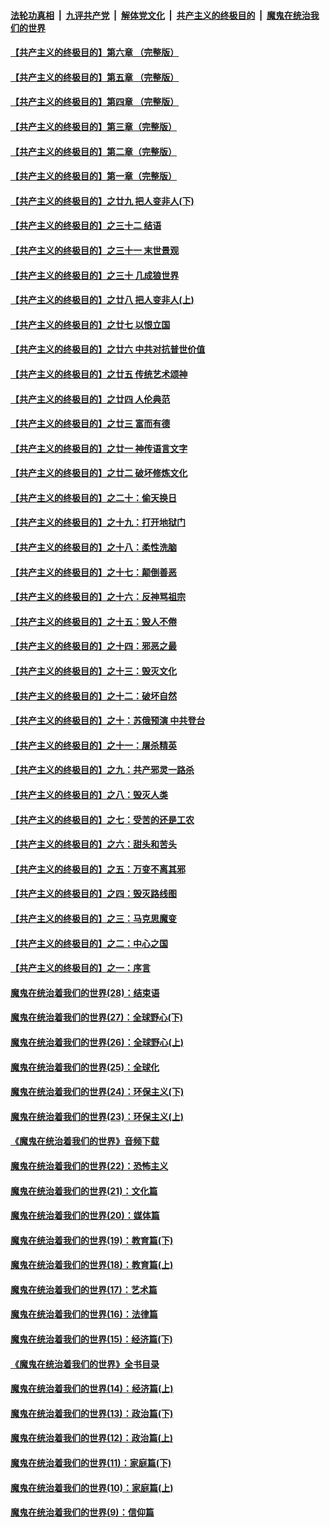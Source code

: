 ####  [法轮功真相](../../../../basic/blob/master/README.md?t=09061752) &nbsp;|&nbsp; [九评共产党](../../../../9ping.md/blob/master/README.md?t=09061752) &nbsp;|&nbsp; [解体党文化](../../../../jtdwh.md/blob/master/README.md?t=09061752)  &nbsp;|&nbsp; [共产主义的终极目的](../../../../gczydzjmd.md/blob/master/README.md?t=09061752) &nbsp;|&nbsp; [魔鬼在统治我们的世界](../../../../mgztzwmdsj.md/blob/master/README.md?t=09061752) 

#### [【共产主义的终极目的】第六章 （完整版）](../pages/nsc422/n11428913.md?t=09061752) 

#### [【共产主义的终极目的】第五章 （完整版）](../pages/nsc422/n11428912.md?t=09061752) 

#### [【共产主义的终极目的】第四章 （完整版）](../pages/nsc422/n11428907.md?t=09061752) 

#### [【共产主义的终极目的】第三章（完整版）](../pages/nsc422/n11428848.md?t=09061752) 

#### [【共产主义的终极目的】第二章（完整版）](../pages/nsc422/n11428831.md?t=09061752) 

#### [【共产主义的终极目的】第一章（完整版）](../pages/nsc422/n11417651.md?t=09061752) 

#### [【共产主义的终极目的】之廿九 把人变非人(下)](../pages/nsc422/n11344140.md?t=09061752) 

#### [【共产主义的终极目的】之三十二 结语](../pages/nsc422/n11360535.md?t=09061752) 

#### [【共产主义的终极目的】之三十一 末世景观](../pages/nsc422/n11351129.md?t=09061752) 

#### [【共产主义的终极目的】之三十 几成狼世界](../pages/nsc422/n11348280.md?t=09061752) 

#### [【共产主义的终极目的】之廿八 把人变非人(上)](../pages/nsc422/n11340492.md?t=09061752) 

#### [【共产主义的终极目的】之廿七 以恨立国](../pages/nsc422/n11336944.md?t=09061752) 

#### [【共产主义的终极目的】之廿六 中共对抗普世价值](../pages/nsc422/n11324785.md?t=09061752) 

#### [【共产主义的终极目的】之廿五 传统艺术颂神](../pages/nsc422/n11296396.md?t=09061752) 

#### [【共产主义的终极目的】之廿四 人伦典范](../pages/nsc422/n11296397.md?t=09061752) 

#### [【共产主义的终极目的】之廿三 富而有德](../pages/nsc422/n11283598.md?t=09061752) 

#### [【共产主义的终极目的】之廿一 神传语言文字](../pages/nsc422/n11263265.md?t=09061752) 

#### [【共产主义的终极目的】之廿二 破坏修炼文化](../pages/nsc422/n11245728.md?t=09061752) 

#### [【共产主义的终极目的】之二十：偷天换日](../pages/nsc422/n11238846.md?t=09061752) 

#### [【共产主义的终极目的】之十九：打开地狱门](../pages/nsc422/n11206376.md?t=09061752) 

#### [【共产主义的终极目的】之十八：柔性洗脑](../pages/nsc422/n11199994.md?t=09061752) 

#### [【共产主义的终极目的】之十七：颠倒善恶](../pages/nsc422/n11179782.md?t=09061752) 

#### [【共产主义的终极目的】之十六：反神骂祖宗](../pages/nsc422/n11166798.md?t=09061752) 

#### [【共产主义的终极目的】之十五：毁人不倦](../pages/nsc422/n11166792.md?t=09061752) 

#### [【共产主义的终极目的】之十四：邪恶之最](../pages/nsc422/n11150249.md?t=09061752) 

#### [【共产主义的终极目的】之十三：毁灭文化](../pages/nsc422/n11135227.md?t=09061752) 

#### [【共产主义的终极目的】之十二：破坏自然](../pages/nsc422/n11135214.md?t=09061752) 

#### [【共产主义的终极目的】之十：苏俄预演 中共登台](../pages/nsc422/n11118424.md?t=09061752) 

#### [【共产主义的终极目的】之十一：屠杀精英](../pages/nsc422/n11118442.md?t=09061752) 

#### [【共产主义的终极目的】之九：共产邪灵一路杀](../pages/nsc422/n11114139.md?t=09061752) 

#### [【共产主义的终极目的】之八：毁灭人类](../pages/nsc422/n11108503.md?t=09061752) 

#### [【共产主义的终极目的】之七：受苦的还是工农](../pages/nsc422/n11101809.md?t=09061752) 

#### [【共产主义的终极目的】之六：甜头和苦头](../pages/nsc422/n11096971.md?t=09061752) 

#### [【共产主义的终极目的】之五：万变不离其邪](../pages/nsc422/n11091285.md?t=09061752) 

#### [【共产主义的终极目的】之四：毁灭路线图](../pages/nsc422/n11086284.md?t=09061752) 

#### [【共产主义的终极目的】之三：马克思魔变](../pages/nsc422/n11061941.md?t=09061752) 

#### [【共产主义的终极目的】之二：中心之国](../pages/nsc422/n11047728.md?t=09061752) 

#### [【共产主义的终极目的】之一：序言](../pages/nsc422/n11086077.md?t=09061752) 

#### [魔鬼在统治着我们的世界(28)：结束语](../pages/nsc422/n10936246.md?t=09061752) 

#### [魔鬼在统治着我们的世界(27)：全球野心(下)](../pages/nsc422/n10928319.md?t=09061752) 

#### [魔鬼在统治着我们的世界(26)：全球野心(上)](../pages/nsc422/n10900318.md?t=09061752) 

#### [魔鬼在统治着我们的世界(25)：全球化](../pages/nsc422/n10788205.md?t=09061752) 

#### [魔鬼在统治着我们的世界(24)：环保主义(下)](../pages/nsc422/n10695307.md?t=09061752) 

#### [魔鬼在统治着我们的世界(23)：环保主义(上)](../pages/nsc422/n10688613.md?t=09061752) 

#### [《魔鬼在统治着我们的世界》音频下载](../pages/nsc422/n10635553.md?t=09061752) 

#### [魔鬼在统治着我们的世界(22)：恐怖主义](../pages/nsc422/n10614727.md?t=09061752) 

#### [魔鬼在统治着我们的世界(21)：文化篇](../pages/nsc422/n10597706.md?t=09061752) 

#### [魔鬼在统治着我们的世界(20)：媒体篇](../pages/nsc422/n10586579.md?t=09061752) 

#### [魔鬼在统治着我们的世界(19)：教育篇(下)](../pages/nsc422/n10564808.md?t=09061752) 

#### [魔鬼在统治着我们的世界(18)：教育篇(上)](../pages/nsc422/n10526970.md?t=09061752) 

#### [魔鬼在统治着我们的世界(17)：艺术篇](../pages/nsc422/n10499093.md?t=09061752) 

#### [魔鬼在统治着我们的世界(16)：法律篇](../pages/nsc422/n10485969.md?t=09061752) 

#### [魔鬼在统治着我们的世界(15)：经济篇(下)](../pages/nsc422/n10469975.md?t=09061752) 

#### [《魔鬼在统治着我们的世界》全书目录](../pages/nsc422/n10464261.md?t=09061752) 

#### [魔鬼在统治着我们的世界(14)：经济篇(上)](../pages/nsc422/n10457370.md?t=09061752) 

#### [魔鬼在统治着我们的世界(13)：政治篇(下)](../pages/nsc422/n10448270.md?t=09061752) 

#### [魔鬼在统治着我们的世界(12)：政治篇(上)](../pages/nsc422/n10444576.md?t=09061752) 

#### [魔鬼在统治着我们的世界(11)：家庭篇(下)](../pages/nsc422/n10440961.md?t=09061752) 

#### [魔鬼在统治着我们的世界(10)：家庭篇(上)](../pages/nsc422/n10435448.md?t=09061752) 

#### [魔鬼在统治着我们的世界(9)：信仰篇](../pages/nsc422/n10432159.md?t=09061752) 

